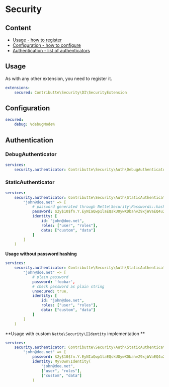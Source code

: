 # Security

## Content

- [Usage - how to register](#usage)
- [Configuration - how to configure](#configuration)
- [Authentication - list of authenticators](#authentication)

## Usage

As with any other extension, you need to register it.

```yaml
extensions:
    secured: Contributte\Security\DI\SecurityExtension
```

## Configuration

```yaml
secured:
    debug: %debugMode%
```

## Authentication

### DebugAuthenticator

```yaml
services:
    security.authenticator: Contributte\Security\Auth\DebugAuthenticator(true/false)
```

### StaticAuthenticator

```yaml
services:
    security.authenticator: Contributte\Security\Auth\StaticAuthenticator([
        "john@doe.net" => [
            # password generated through Nette\Security\Passwords::hash()
            password: $2y$10$fn.Y.EyNIaQwp1laEQskUOywXDbahvZ9xjWVaEQ4u2rDFj87F/YKO,
            identity: [
                id: "john@doe.net",
                roles: ["user", "roles"],
                data: ["custom", "data"]
            ]
        ]
    )
```

**Usage without password hashing**

```yaml
services:
    security.authenticator: Contributte\Security\Auth\StaticAuthenticator([
        "john@doe.net" => [
            # plain password
            password: 'foobar',
            # check password as plain string
            unsecured: true,
            identity: [
                id: "john@doe.net",
                roles: ["user", "roles"],
                data: ["custom", "data"]
            ]
        ]
    )
```

**Usage with custom `Nette\Security\IIdentity` implementation **

```yaml
services:
    security.authenticator: Contributte\Security\Auth\StaticAuthenticator([
        "john@doe.net" => [
            password: $2y$10$fn.Y.EyNIaQwp1laEQskUOywXDbahvZ9xjWVaEQ4u2rDFj87F/YKO,
            identity: My\Own\Identity(
                "john@doe.net",
                ["user", "roles"],
                ["custom", "data"]
            )
```
